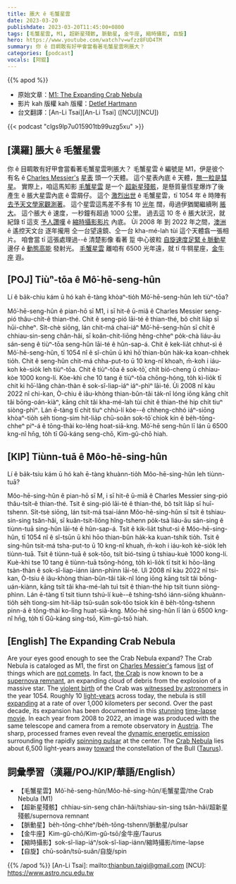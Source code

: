```yaml
---
title: 脹大 ê 毛蟹星雲
date: 2023-03-20
publishdate: 2023-03-20T11:45:00+0800
tags: [毛蟹星雲, M1, 超新星殘骸, 脈動星, 金牛座, 縮時攝影, 自旋]
hero: https://www.youtube.com/watch?v=wfzz8FUD4TM
summary: 你 ê 目睭敢有好甲會當看著毛蟹星雲咧脹大？
categories: [podcast]
vocals: [阿錕]
---
```


{{% apod %}}

- 原始文章：[M1: The Expanding Crab Nebula](https://apod.nasa.gov/apod/ap230320.html)
- 影片 kah 版權 kah 版權：[Detlef Hartmann](https://www.astrobin.com/users/DetlefHartmann/)
- 台文翻譯：[An-Li Tsai][An-Li Tsai] ([NCU][NCU])

{{< podcast "clgs9lp7u015901tb99uzg5xu" >}}

## [漢羅] 脹大 ê 毛蟹星雲
你 ê 目睭敢有好甲會當看著毛蟹星雲咧脹大？
毛蟹星雲 ê 編號是 M1，伊是彼个有名 ê [Charles Messier's][Charles Messier's] [星表][list] 頭一个天體。
這个星表內底 ê 天體，[無一粒是彗星][not comets]。
實際上，咱這馬知影 [毛蟹星雲][the Crab] 是一个 [超新星殘骸][supernova remnant]，是懸質量恆星爆炸了後產生 ê 脹大星雲內底 ê 雲屑仔。
這个 [激烈出世][violent birth] ê 毛蟹星雲，tī 1054 年 ê 時陣有 [去予天文學家觀測著][witnessed by astronomers]。
這个星雲這馬差不多有 10 [光年][light-years] 闊，毋過伊猶閣繼續咧 [脹大][expanding]。
這个脹大 ê 速度，一秒鐘有超過 1000 公里。
過去這 10 冬 ê 脹大狀況，就紀錄 tī 這支 [予人讚嘆][stunning] ê [縮時攝影影片][time-lapse movie] 內底。
Ùi 2008 年 到 2022 年之間，[澳洲][Austria] ê 遙控天文台 逐年攏用 仝一台望遠鏡、仝一台 kha-mé-lah tùi 這个天體翕一張相片。
咱會當 tī 這張處理過--ê 清楚影像 看著 踅 中心彼粒 [自旋速度足緊 ê 脈動星][spinning pulsar] 邊仔 ê [動態高能][dynamic energetic emission] 發射光。
[毛蟹星雲][Crab Nebula] 離咱有 6500 光年遠，就 tī 牛犅星座，[金牛座][Taurus] 遐。



## [POJ] Tiùⁿ-tōa ê Mô͘-hē-seng-hûn
Lí ê ba̍k-chiu kám ū hó kah ē-tàng khòaⁿ-tio̍h Mô͘-hē-seng-hûn leh tiùⁿ-tōa?

Mô͘-hē-seng-hûn ê pian-hō sī M1, i sī hit-ê ū-miâ ê Charles Messier seng-pió thâu-chi̍t-ê thian-thé.
Chit ê seng-pió lāi-té ê thian-thé, bô chi̍t lia̍p sī hūi-chheⁿ.
Si̍t-chè siōng, lán chit-má chai-iáⁿ Mô͘-hē-seng-hûn sī chi̍t ê chhiau-sin-seng chân-hâi, sī koân-chit-liōng hêng-chheⁿ po̍k-chà liáu-āu sán-seng ê tiùⁿ-tōa seng-hûn lāi-té ê hûn-sap-á.
Chit ê kek-lia̍t chhut-sì ê Mô͘-hē-seng-hûn, tī 1054 nî ê sî-chūn ū khì hō͘ thian-bûn ha̍k-ka koan-chhek tio̍h.
Chit ê seng-hûn chit-má chha-put-to ū 10 kng-nî khoah, m̄-koh i iáu-koh kè-sio̍k leh tiùⁿ-tōa.
Chit ê tiùⁿ-tōa ê sok-tō͘, chi̍t bió-cheng ū chhiau-kòe 1000 kong-lí.
Kòe-khì che 10 tang ê tiùⁿ-tōa chōng-hóng, to̍h kì-lio̍k tī chit ki hō͘-lâng chàn-thàn ê sok-sî-liap-iáⁿ iáⁿ-phìⁿ lāi-té.
Ùi 2008 nî kàu 2022 nî chi-kan, Ò-chiu ê iâu-khòng thian-bûn-tâi ta̍k-nî lóng iōng kāng chi̍t tâi bōng-oán-kiàⁿ, kāng chi̍t tâi kha-mé-lah tùi chit ê thian-thé hip chi̍t tiuⁿ siòng-phìⁿ.
Lán ē-tàng tī chit tiuⁿ chhú-lí kòe--ê chheng-chhó iáⁿ-siōng khòaⁿ-tio̍h se̍h tiong-sim hit-lia̍p chū-soân sok-tō͘ chiok kín ê be̍h-tōng-chheⁿ piⁿ-á ê tōng-thài ko-lêng hoat-siā-kng.
Mô͘-hē seng-hûn lī lán ū 6500 kng-nî hn̄g, to̍h tī Gû-káng seng-chō, Kim-gû-chō hiah.


## [KIP] Tiùnn-tuā ê Môo-hē-sing-hûn
Lí ê ba̍k-tsiu kám ū hó kah ē-tàng khuànn-tio̍h Môo-hē-sing-hûn leh tiùnn-tuā?

Môo-hē-sing-hûn ê pian-hō sī M, i sī hit-ê ū-miâ ê Charles Messier sing-pió thâu-tsi̍t-ê thian-thé.
Tsit ê sing-pió lāi-té ê thian-thé, bô tsi̍t lia̍p sī huī-tshenn.
Si̍t-tsè siōng, lán tsit-má tsai-iánn Môo-hē-sing-hûn sī tsi̍t ê tshiau-sin-sing tsân-hâi, sī kuân-tsit-liōng hîng-tshenn po̍k-tsà liáu-āu sán-sing ê tiùnn-tuā sing-hûn lāi-té ê hûn-sap-á.
Tsit ê kik-lia̍t tshut-sì ê Môo-hē-sing-hûn, tī 1054 nî ê sî-tsūn ū khì hōo thian-bûn ha̍k-ka kuan-tshik tio̍h.
Tsit ê sing-hûn tsit-má tsha-put-to ū 10 kng-nî khuah, m̄-koh i iáu-koh kè-sio̍k leh tiùnn-tuā.
Tsit ê tiùnn-tuā ê sok-tōo, tsi̍t bió-tsing ū tshiau-kuè 1000 kong-lí.
Kuè-khì tse 10 tang ê tiùnn-tuā tsōng-hóng, to̍h kì-lio̍k tī tsit ki hōo-lâng tsàn-thàn ê sok-sî-liap-iánn iánn-phìnn lāi-té.
Uì 2008 nî kàu 2022 nî tsi-kan, Ò-tsiu ê iâu-khòng thian-bûn-tâi ta̍k-nî lóng iōng kāng tsi̍t tâi bōng-uán-kiànn, kāng tsi̍t tâi kha-mé-lah tuì tsit ê thian-thé hip tsi̍t tiunn siòng-phìnn.
Lán ē-tàng tī tsit tiunn tshú-lí kuè--ê tshing-tshó iánn-siōng khuànn-tio̍h se̍h tiong-sim hit-lia̍p tsū-suân sok-tōo tsiok kín ê be̍h-tōng-tshenn pinn-á ê tōng-thài ko-lîng huat-siā-kng.
Môo-hē sing-hûn lī lán ū 6500 kng-nî hn̄g, to̍h tī Gû-káng sing-tsō, Kim-gû-tsō hiah.


## [English] The Expanding Crab Nebula
Are your eyes good enough to see the Crab Nebula expand?
The Crab Nebula is cataloged as M1, the first on [Charles Messier's][Charles Messier's] famous [list][list] of things which are [not comets][not comets].
In fact, [the Crab][the Crab] is now known to be a [supernova remnant][supernova remnant], an expanding cloud of debris from the explosion of a massive star.
The [violent birth][violent birth] of the Crab was [witnessed by astronomers][witnessed by astronomers] in the year 1054.
Roughly 10 [light-years][light-years] across today, the nebula is still [expanding][expanding] at a rate of over 1,000 kilometers per second.
Over the past decade, its expansion has been documented in this [stunning][stunning] [time-lapse movie][time-lapse movie].
In each year from 2008 to 2022, an image was produced with the same telescope and camera from a remote observatory in [Austria][Austria].
The sharp, processed frames even reveal the [dynamic energetic emission][dynamic energetic emission] surrounding the rapidly [spinning pulsar][spinning pulsar] at the center.
The [Crab Nebula][Crab Nebula] lies about 6,500 light-years away [toward][toward] the constellation of the Bull ([Taurus][Taurus]).



## 詞彙學習（漢羅/POJ/KIP/華語/English）
- 【毛蟹星雲】Mô͘-hē-seng-hûn/Môo-hē-sing-hûn/毛蟹星雲/the Crab Nebula (M1)
- 【超新星殘骸】chhiau-sin-seng chân-hâi/tshiau-sin-sing tsân-hâi/超新星殘骸/supernova remnant
- 【脈動星】be̍h-tōng-chheⁿ/be̍h-tōng-tshenn/脈動星/pulsar
- 【金牛座】Kim-gû-chō/Kim-gû-tsō/金牛座/Taurus
- 【縮時攝影】sok-sî-liap-iáⁿ/sok-sî-liap-iánn/縮時攝影/time-lapse 
- 【自旋】chū-soân/tsū-suân/自旋/spin



{{% /apod %}}
[An-Li Tsai]: mailto:thianbun.taigi@gmail.com
[NCU]: https://www.astro.ncu.edu.tw

[copyright]: https://apod.nasa.gov/apod/fap/lib/about_apod.html#srapply
[License]: https://creativecommons.org/licenses/by/2.0/


[Charles Messier's]:https://en.wikipedia.org/wiki/Charles_Messier
[list]:https://en.wikipedia.org/wiki/Messier_object
[not comets]:https://apod.nasa.gov/apod/ap110901.html
[the Crab]:https://apod.nasa.gov/apod/ap230115.html
[supernova remnant]:https://imagine.gsfc.nasa.gov/science/objects/supernova_remnants.html
[violent birth]:https://www.youtube.com/watch?v=aysiMbgml5g
[witnessed by astronomers]:http://messier.seds.org/more/m001_sn.html
[light-years]:https://spaceplace.nasa.gov/light-year/
[expanding]:https://www.youtube.com/watch?v=ccsvJMkF5Bs
[stunning]:https://d.newsweek.com/en/full/2040076/startled-cat-looks-camera.webp
[time-lapse movie]:https://www.astrobin.com/ija7jc/B/
[Austria]:https://en.wikipedia.org/wiki/Austria
[dynamic energetic emission]:https://chandra.harvard.edu/photo/2002/0052/animations.html
[spinning pulsar]:https://apod.nasa.gov/apod/ap220821.html
[Crab Nebula]:https://apod.nasa.gov/apod/ap180909.html
[toward]:https://youtu.be/oJ9qJFQ0EE8
[Taurus]:https://en.wikipedia.org/wiki/Taurus_(constellation)



